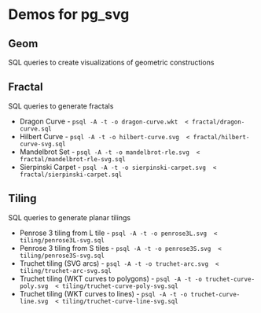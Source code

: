 # Demos for pg_svg

## Geom

SQL queries to create visualizations of geometric constructions

## Fractal

SQL queries to generate fractals

* Dragon Curve - `psql -A -t -o dragon-curve.wkt  < fractal/dragon-curve.sql`
* Hilbert Curve - `psql -A -t -o hilbert-curve.svg  < fractal/hilbert-curve-svg.sql`
* Mandelbrot Set - `psql -A -t -o mandelbrot-rle.svg  < fractal/mandelbrot-rle-svg.sql`
* Sierpinski Carpet - `psql -A -t -o sierpinski-carpet.svg  < fractal/sierpinski-carpet.sql`

## Tiling

SQL queries to generate planar tilings

* Penrose 3 tiling from L tile - `psql -A -t -o penrose3L.svg  < tiling/penrose3L-svg.sql`
* Penrose 3 tiling from S tiles - `psql -A -t -o penrose3S.svg  < tiling/penrose3S-svg.sql`
* Truchet tiling (SVG arcs) - `psql -A -t -o truchet-arc.svg  < tiling/truchet-arc-svg.sql`
* Truchet tiling (WKT curves to polygons) - `psql -A -t -o truchet-curve-poly.svg  < tiling/truchet-curve-poly-svg.sql`
* Truchet tiling (WKT curves to lines) - `psql -A -t -o truchet-curve-line.svg  < tiling/truchet-curve-line-svg.sql`
